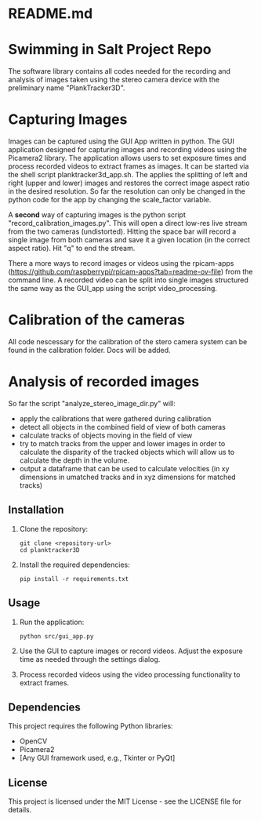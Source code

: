 # README.md

# Swimming in Salt Project Repo

The software library contains all codes needed for the recording and analysis of images taken using the stereo camera device with the preliminary name "PlankTracker3D".

# Capturing Images

Images can be captured using the GUI App written in python. The GUI application designed for capturing images and recording videos using the Picamera2 library. The application allows users to set exposure times and process recorded videos to extract frames as images. It can be started via the shell script planktracker3d_app.sh. The applies the splitting of left and right (upper and lower) images and restores the correct image aspect ratio in the desired resolution. So far the resolution can only be changed in the python code for the app by changing the scale_factor variable.

A **second** way of capturing images is the python script "record_calibration_images.py". This will open a direct low-res live stream from the two cameras (undistorted). Hitting the space bar will record a single image from both cameras and save it a given location (in the correct aspect ratio). Hit "q" to end the stream.

There a more ways to record images or videos using the rpicam-apps (https://github.com/raspberrypi/rpicam-apps?tab=readme-ov-file) from the command line. A recorded video can be split into single images structured the same way as the GUI_app using the script video_processing.

# Calibration of the cameras

All code nescessary for the calibration of the stero camera system can be found in the calibration folder. Docs will be added.

# Analysis of recorded images

So far the script "analyze_stereo_image_dir.py" will: 
- apply the calibrations that were gathered during calibration
- detect all objects in the combined field of view of both cameras
- calculate tracks of objects moving in the field of view
- try to match tracks from the upper and lower images in order to calculate the disparity of the tracked objects which will allow us to calculate the depth in the volume.
- output a dataframe that can be used to calculate velocities (in xy dimensions in umatched tracks and in xyz dimensions for matched tracks)


## Installation

1. Clone the repository:
   ```
   git clone <repository-url>
   cd planktracker3D
   ```

2. Install the required dependencies:
   ```
   pip install -r requirements.txt
   ```

## Usage

1. Run the application:
   ```
   python src/gui_app.py
   ```

2. Use the GUI to capture images or record videos. Adjust the exposure time as needed through the settings dialog.

3. Process recorded videos using the video processing functionality to extract frames.

## Dependencies

This project requires the following Python libraries:
- OpenCV
- Picamera2
- [Any GUI framework used, e.g., Tkinter or PyQt]

## License

This project is licensed under the MIT License - see the LICENSE file for details.